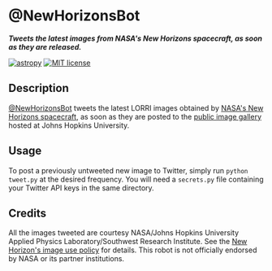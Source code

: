 # @NewHorizonsBot
***Tweets the latest images from NASA's New Horizons spacecraft, as soon as they are released.***

[![astropy](http://img.shields.io/badge/powered%20by-AstroPy-orange.svg?style=flat)](http://www.astropy.org/) [![MIT license](http://img.shields.io/badge/license-MIT-blue.svg?style=flat)](https://github.com/barentsen/NewHorizonsBot/blob/master/LICENSE) 

## Description
[@NewHorizonsBot](https://twitter.com/NewHorizonsBot) tweets the latest LORRI images obtained by
[NASA's New Horizons spacecraft](http://pluto.jhuapl.edu/),
as soon as they are posted to the
[public image gallery](http://pluto.jhuapl.edu/soc/Pluto-Encounter/) hosted at Johns Hopkins University.

## Usage
To post a previously untweeted new image to Twitter, simply run `python tweet.py` at the desired frequency.
You will need a `secrets.py` file containing your Twitter API keys in the same directory.

## Credits
All the images tweeted are courtesy
NASA/Johns Hopkins University Applied Physics Laboratory/Southwest Research Institute.
See the [New Horizon's image use policy](http://pluto.jhuapl.edu/Multimedia/Images/Image-Use-Policy.php)
for details. This robot is not officially endorsed by NASA or its partner institutions.
